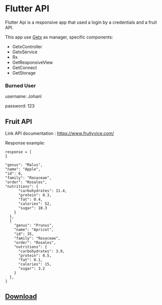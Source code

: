 # Flutter API

Flutter Api is a responsive app that used a login by a credentials and  a fruit API.

This app use [Getx](https://pub.dev/packages/get) as manager, specific components:

 - GetxController
 - GetxService
 - Rx
 - GetResponsiveView
 - GetConnect
 - GetStorage
 
### Burned User

username: Johanl

password: 123


## Fruit API
Link API documentation : https://www.fruityvice.com/

Response example:
    
    response = [
    {
    
    "genus": "Malus",
    "name": "Apple",
    "id": 6,
    "family": "Rosaceae",
    "order": "Rosales",
    "nutritions": {
          "carbohydrates": 11.4,
          "protein": 0.3,
          "fat": 0.4,
          "calories": 52,
          "sugar": 10.3
        }
      },
      {
        "genus": "Prunus",
        "name": "Apricot",
        "id": 35,
        "family": "Rosaceae",
        "order": "Rosales",
        "nutritions": {
          "carbohydrates": 3.9,
          "protein": 0.5,
          "fat": 0.1,
          "calories": 15,
          "sugar": 3.2
        }
      },
    ]
## [Download](https://drive.google.com/file/d/11ryLpFPmlrTAYfDONq3K126S0c88mF7h/view?usp=sharing)

